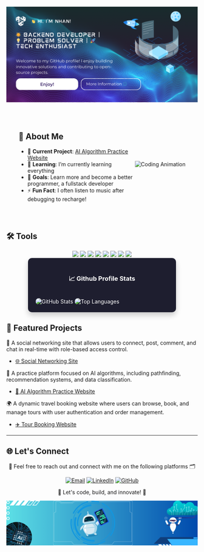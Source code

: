 ![Banner](https://raw.githubusercontent.com/NNTN32/NNTN32/main/Cover.png)

<section style="display: flex; align-items: center; justify-content: space-between; padding: 2rem;">
  <!-- Phần nội dung văn bản -->
  <div style="flex: 1;">
    <h2>🌟 About Me</h2>
    <ul>
      <li>🔭 <strong>Current Project</strong>: 
        <a href="https://github.com/NNTN32/WebsiteAlgorithims" target="_blank">
          AI Algorithm Practice Website
        </a>
      </li>
      <li>🌱 <strong>Learning</strong>: I’m currently learning everything</li>
      <li>🥅 <strong>Goals</strong>: Learn more and become a better programmer, a fullstack developer</li>
      <li>⚡ <strong>Fun Fact</strong>: I often listen to music after debugging to recharge!</li>
    </ul>
  </div>

  <!-- Phần hình ảnh GIF -->
  <div style="flex-shrink: 0;">
    <img src="https://media.giphy.com/media/qgQUggAC3Pfv687qPC/giphy.gif" width="220" alt="Coding Animation" />
  </div>
</section>


## 🛠️ Tools
<div align="center" style="margin-top: 10px;">
  <img src="https://img.shields.io/badge/.NET-512BD4?style=for-the-badge&logo=dotnet&logoColor=white" />
  <img src="https://img.shields.io/badge/SpringBoot-6DB33F?style=for-the-badge&logo=springboot&logoColor=white" />
  <img src="https://img.shields.io/badge/Node.js-339933?style=for-the-badge&logo=nodedotjs&logoColor=white" />
  <img src="https://img.shields.io/badge/React.js-61DAFB?style=for-the-badge&logo=react&logoColor=black" />
  <img src="https://img.shields.io/badge/MySQL-4479A1?style=for-the-badge&logo=mysql&logoColor=white" />
  <img src="https://img.shields.io/badge/SQL Server-CC2927?style=for-the-badge&logo=microsoftsqlserver&logoColor=white" />
  <img src="https://img.shields.io/badge/PostgreSQL-4169E1?style=for-the-badge&logo=postgresql&logoColor=white" />
  <img src="https://img.shields.io/badge/GitHub-181717?style=for-the-badge&logo=github&logoColor=white" />
</div>



<div style="display: flex; justify-content: center; gap: 20px; flex-wrap: wrap;">
  <!-- Stats Section -->
  <div style="background: #1e1e2f; color: white; padding: 20px; border-radius: 10px; text-align: center; box-shadow: 0 8px 15px rgba(0, 0, 0, 0.2); transition: transform 0.3s; width: 350px; display: flex; flex-direction: column; align-items: center;">
    <h3>📈 Github Profile Stats</h3>
    <ul style="list-style: none; padding: 0; margin: 0; text-align: left; width: 100%;">
      <img src="https://github-readme-stats.vercel.app/api?username=NNTN32&show_icons=true&theme=tokyonight&hide_title=true&count_private=true&hide_border=true" alt="GitHub Stats" style="margin-top: 20px; max-width: 100%; border-radius: 10px;">
      <img src="https://github-readme-stats.vercel.app/api/top-langs/?username=NNTN32&layout=compact&theme=tokyonight&hide_title=true&count_private=true&hide_border=true" alt="Top Languages" style="margin-top: 20px; max-width: 100%; border-radius: 10px;">
    </ul>
  </div>
</div>



## 🌟 Featured Projects

👥 A social networking site that allows users to connect, post, comment, and chat in real-time with role-based access control.  
- [🌐 Social Networking Site](https://github.com/NNTN32/WebsiteSocialNetwork)

🤖 A practice platform focused on AI algorithms, including pathfinding, recommendation systems, and data classification.  
- [🧠 AI Algorithm Practice Website](https://github.com/NNTN32/WebsiteAlgorithims)

🌍 A dynamic travel booking website where users can browse, book, and manage tours with user authentication and order management.  
- [✈️ Tour Booking Website](https://github.com/NNTN32/BookingTour)

  
---

## 🌐 Let's Connect

<p align="center">
  <a>🤝 Feel free to reach out and connect with me on the following platforms 🗂️</a>
</p>

<p align="center">
  <a href="mailto:masondaniel.dev@gmail.com"><img src="https://img.shields.io/badge/Gmail-D14836?style=for-the-badge&logo=gmail&logoColor=white" alt="Email"></a>
  <a href="https://www.linkedin.com/in/masonnn"><img src="https://img.shields.io/badge/LinkedIn-0077B5?style=for-the-badge&logo=linkedin&logoColor=white" alt="LinkedIn"></a>
  <a href="https://github.com/NNTN32"><img src="https://img.shields.io/badge/GitHub-181717?style=for-the-badge&logo=github&logoColor=white" alt="GitHub"></a>
</p>

<p align="center">
  <a>🚀 Let's code, build, and innovate! 🔧</a>
</p>

![Banner](https://raw.githubusercontent.com/NNTN32/NNTN32/main/Footer1.png)
